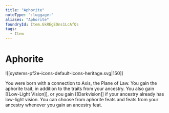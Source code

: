 ```yaml
---
title: "Aphorite"
noteType: ":luggage:"
aliases: "Aphorite"
foundryId: Item.GkREgEOns1LcAfQs
tags:
  - Item
---
```


# Aphorite
![[systems-pf2e-icons-default-icons-heritage.svg|150]]

You were born with a connection to Axis, the Plane of Law. You gain the aphorite trait, in addition to the traits from your ancestry. You also gain [[Low-Light Vision]], or you gain [[Darkvision]] if your ancestry already has low-light vision. You can choose from aphorite feats and feats from your ancestry whenever you gain an ancestry feat.
